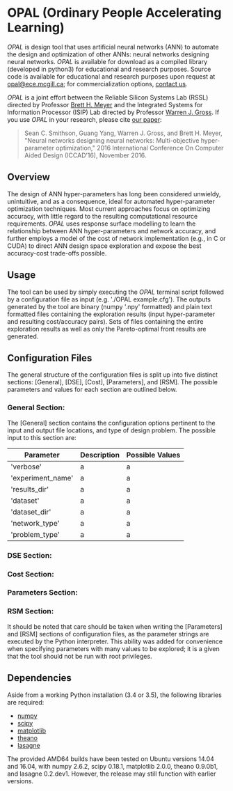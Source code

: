 # OPAL (Ordinary People Accelerating Learning)

*OPAL* is design tool that uses artificial neural networks (ANN) to automate the design and optimization of other ANNs: neural networks designing neural networks. *OPAL* is available for download as a compiled library (developed in python3) for educational and research purposes. Source code is available for educational and research purposes upon request at [opal@ece.mcgill.ca](mailto:opal@ece.mcgill.ca); for commercialization options, [contact us](mailto:opal@ece.mcgil.ca).

*OPAL* is a joint effort between the Reliable Silicon Systems Lab (RSSL) directed by Professor [Brett H. Meyer](http://rssl.ece.mcgill.ca) and the Integrated Systems for Information Processor (ISIP) Lab directed by Professor [Warren J. Gross](http://www.isip.ece.mcgill.ca). If you use *OPAL* in your research, please cite [our paper](https://arxiv.org/abs/1611.02120):
> Sean C. Smithson, Guang Yang, Warren J. Gross, and Brett H. Meyer, "Neural networks designing neural networks: Multi-objective hyper-parameter optimization," 2016 International Conference On Computer Aided Design (ICCAD’16), November 2016.

## Overview

The design of ANN hyper-parameters has long been considered unwieldy, unintuitive, and as a consequence, ideal for automated hyper-parameter optimization techniques. Most current approaches focus on optimizing accuracy, with little regard to the resulting computational resource requirements. *OPAL* uses response surface modelling to learn the relationship between ANN hyper-parameters and network accuracy, and further employs a model of the cost of network implementation (e.g., in C or CUDA) to direct ANN design space exploration and expose the best accuracy-cost trade-offs possible.

## Usage

The tool can be used by simply executing the *OPAL* terminal script followed by a configuration file as input (e.g. './OPAL example.cfg'). The outputs generated by the tool are binary (numpy '.npy' formatted) and plain text formatted files containing the exploration results (input hyper-parameter and resulting cost/accuracy  pairs). Sets of files containing the entire exploration results as well as only the Pareto-optimal front results are generated.

## Configuration Files

The general structure of the configuration files is split up into five distinct sections: \[General\], \[DSE\], \[Cost\], \[Parameters\], and \[RSM\]. The possible parameters and values for each section are outlined below.

### General Section:

The \[General\] section contains the configuration options pertinent to the input and output file locations, and type of design problem. The possible input to this section are:

Parameter | Description | Possible Values
--------- | ----------- | ---------------
'verbose' | a | a
'experiment_name' | a | a
'results_dir' | a | a
'dataset' | a | a
'dataset_dir' | a | a
'network_type' | a | a
'problem_type' | a | a

### DSE Section:


### Cost Section:


### Parameters Section:


### RSM Section:


It should be noted that care should be taken when writing the \[Parameters\] and \[RSM\] sections of configuration files, as the parameter strings are executed by the Python interpreter. This ability was added for convenience when specifying parameters with many values to be explored; it is a given that the tool should not be run with root privileges.

## Dependencies

Aside from a working Python installation (3.4 or 3.5), the following libraries are required:
 - [numpy](http://www.numpy.org/)
 - [scipy](http://www.scipy.org/)
 - [matplotlib](http://matplotlib.org/)
 - [theano](http://www.deeplearning.net/software/theano/)
 - [lasagne](https://github.com/Lasagne/Lasagne)

The provided AMD64 builds have been tested on Ubuntu versions 14.04 and 16.04, with numpy 2.6.2, scipy 0.18.1, matplotlib 2.0.0, theano 0.9.0b1, and lasagne 0.2.dev1. However, the release may still function with earlier versions.

<!-- ## Frequently Asked Questions -->

